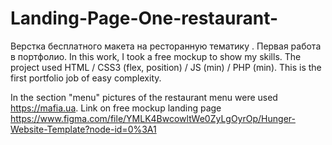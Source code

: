 # Landing-Page-One-restaurant-
Верстка бесплатного макета на ресторанную тематику . Первая работа в портфолио.
In this work, I took a free mockup to show my skills. The project used HTML / CSS3 (flex, position) / JS (min) / PHP (min).
This is the first portfolio job of easy complexity.

In the section "menu" pictures of the restaurant menu were used https://mafia.ua.
Link on free mockup landing page https://www.figma.com/file/YMLK4BwcowltWe0ZyLgOyrOp/Hunger-Website-Template?node-id=0%3A1
